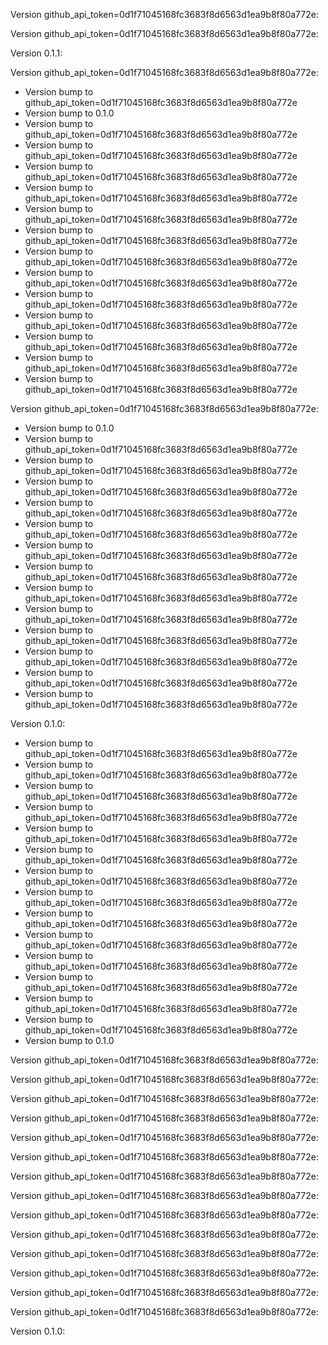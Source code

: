 Version github_api_token=0d1f71045168fc3683f8d6563d1ea9b8f80a772e:


Version github_api_token=0d1f71045168fc3683f8d6563d1ea9b8f80a772e:


Version 0.1.1:


Version github_api_token=0d1f71045168fc3683f8d6563d1ea9b8f80a772e:
 - Version bump to github_api_token=0d1f71045168fc3683f8d6563d1ea9b8f80a772e
 - Version bump to 0.1.0
 - Version bump to github_api_token=0d1f71045168fc3683f8d6563d1ea9b8f80a772e
 - Version bump to github_api_token=0d1f71045168fc3683f8d6563d1ea9b8f80a772e
 - Version bump to github_api_token=0d1f71045168fc3683f8d6563d1ea9b8f80a772e
 - Version bump to github_api_token=0d1f71045168fc3683f8d6563d1ea9b8f80a772e
 - Version bump to github_api_token=0d1f71045168fc3683f8d6563d1ea9b8f80a772e
 - Version bump to github_api_token=0d1f71045168fc3683f8d6563d1ea9b8f80a772e
 - Version bump to github_api_token=0d1f71045168fc3683f8d6563d1ea9b8f80a772e
 - Version bump to github_api_token=0d1f71045168fc3683f8d6563d1ea9b8f80a772e
 - Version bump to github_api_token=0d1f71045168fc3683f8d6563d1ea9b8f80a772e
 - Version bump to github_api_token=0d1f71045168fc3683f8d6563d1ea9b8f80a772e
 - Version bump to github_api_token=0d1f71045168fc3683f8d6563d1ea9b8f80a772e
 - Version bump to github_api_token=0d1f71045168fc3683f8d6563d1ea9b8f80a772e
 - Version bump to github_api_token=0d1f71045168fc3683f8d6563d1ea9b8f80a772e

Version github_api_token=0d1f71045168fc3683f8d6563d1ea9b8f80a772e:
 - Version bump to 0.1.0
 - Version bump to github_api_token=0d1f71045168fc3683f8d6563d1ea9b8f80a772e
 - Version bump to github_api_token=0d1f71045168fc3683f8d6563d1ea9b8f80a772e
 - Version bump to github_api_token=0d1f71045168fc3683f8d6563d1ea9b8f80a772e
 - Version bump to github_api_token=0d1f71045168fc3683f8d6563d1ea9b8f80a772e
 - Version bump to github_api_token=0d1f71045168fc3683f8d6563d1ea9b8f80a772e
 - Version bump to github_api_token=0d1f71045168fc3683f8d6563d1ea9b8f80a772e
 - Version bump to github_api_token=0d1f71045168fc3683f8d6563d1ea9b8f80a772e
 - Version bump to github_api_token=0d1f71045168fc3683f8d6563d1ea9b8f80a772e
 - Version bump to github_api_token=0d1f71045168fc3683f8d6563d1ea9b8f80a772e
 - Version bump to github_api_token=0d1f71045168fc3683f8d6563d1ea9b8f80a772e
 - Version bump to github_api_token=0d1f71045168fc3683f8d6563d1ea9b8f80a772e
 - Version bump to github_api_token=0d1f71045168fc3683f8d6563d1ea9b8f80a772e
 - Version bump to github_api_token=0d1f71045168fc3683f8d6563d1ea9b8f80a772e

Version 0.1.0:
 - Version bump to github_api_token=0d1f71045168fc3683f8d6563d1ea9b8f80a772e
 - Version bump to github_api_token=0d1f71045168fc3683f8d6563d1ea9b8f80a772e
 - Version bump to github_api_token=0d1f71045168fc3683f8d6563d1ea9b8f80a772e
 - Version bump to github_api_token=0d1f71045168fc3683f8d6563d1ea9b8f80a772e
 - Version bump to github_api_token=0d1f71045168fc3683f8d6563d1ea9b8f80a772e
 - Version bump to github_api_token=0d1f71045168fc3683f8d6563d1ea9b8f80a772e
 - Version bump to github_api_token=0d1f71045168fc3683f8d6563d1ea9b8f80a772e
 - Version bump to github_api_token=0d1f71045168fc3683f8d6563d1ea9b8f80a772e
 - Version bump to github_api_token=0d1f71045168fc3683f8d6563d1ea9b8f80a772e
 - Version bump to github_api_token=0d1f71045168fc3683f8d6563d1ea9b8f80a772e
 - Version bump to github_api_token=0d1f71045168fc3683f8d6563d1ea9b8f80a772e
 - Version bump to github_api_token=0d1f71045168fc3683f8d6563d1ea9b8f80a772e
 - Version bump to github_api_token=0d1f71045168fc3683f8d6563d1ea9b8f80a772e
 - Version bump to github_api_token=0d1f71045168fc3683f8d6563d1ea9b8f80a772e
 - Version bump to 0.1.0

Version github_api_token=0d1f71045168fc3683f8d6563d1ea9b8f80a772e:


Version github_api_token=0d1f71045168fc3683f8d6563d1ea9b8f80a772e:


Version github_api_token=0d1f71045168fc3683f8d6563d1ea9b8f80a772e:


Version github_api_token=0d1f71045168fc3683f8d6563d1ea9b8f80a772e:


Version github_api_token=0d1f71045168fc3683f8d6563d1ea9b8f80a772e:


Version github_api_token=0d1f71045168fc3683f8d6563d1ea9b8f80a772e:


Version github_api_token=0d1f71045168fc3683f8d6563d1ea9b8f80a772e:


Version github_api_token=0d1f71045168fc3683f8d6563d1ea9b8f80a772e:


Version github_api_token=0d1f71045168fc3683f8d6563d1ea9b8f80a772e:


Version github_api_token=0d1f71045168fc3683f8d6563d1ea9b8f80a772e:


Version github_api_token=0d1f71045168fc3683f8d6563d1ea9b8f80a772e:


Version github_api_token=0d1f71045168fc3683f8d6563d1ea9b8f80a772e:


Version github_api_token=0d1f71045168fc3683f8d6563d1ea9b8f80a772e:


Version github_api_token=0d1f71045168fc3683f8d6563d1ea9b8f80a772e:


Version 0.1.0:


